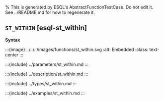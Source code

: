 % This is generated by ESQL's AbstractFunctionTestCase. Do not edit it. See ../README.md for how to regenerate it.

## `ST_WITHIN` [esql-st_within]

**Syntax**

:::{image} ../../../images/functions/st_within.svg
:alt: Embedded
:class: text-center
:::


:::{include} ../parameters/st_within.md
:::

:::{include} ../description/st_within.md
:::

:::{include} ../types/st_within.md
:::

:::{include} ../examples/st_within.md
:::
